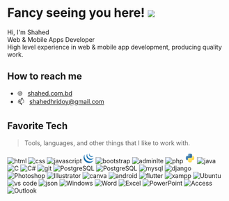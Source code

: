 # Fancy seeing you here! <img src="https://raw.githubusercontent.com/aemmadi/aemmadi/master/wave.gif" width="30">
Hi, I'm Shahed<br>
Web & Mobile Apps Developer<br>
High level experience in web & mobile app development, producing quality work.

## How to reach me
- 🌐 &nbsp; [shahed.com.bd](https://shahed.com.bd/)
- 📫 &nbsp; shahedhridoy@gmail.com

## Favorite Tech
> Tools, languages, and other things that I like to work with.
<img alt="html" src="https://cdn.worldvectorlogo.com/logos/html-1.svg" width="24">
<img alt="css" src="https://cdn.worldvectorlogo.com/logos/css-3.svg" width="24">
<img alt="javascript" src="https://cdn.worldvectorlogo.com/logos/javascript-1.svg" width="24">
<img alt="jquery" src="https://raw.githubusercontent.com/devicons/devicon/master/icons/jquery/jquery-original.svg" width="24">
<img alt="bootstrap" src="https://cdn.worldvectorlogo.com/logos/bootstrap-5-1.svg" width="24">
<img alt="adminlte" src="https://cdn.worldvectorlogo.com/logos/adminlte.svg" width="24">
<img alt="php" src="https://raw.githubusercontent.com/dereknguyen269/dereknguyen269/master/images/php.svg" width="24">
<img alt="python" src="https://raw.githubusercontent.com/devicons/devicon/master/icons/python/python-original.svg" width="24">
<img alt="java" src="https://cdn.worldvectorlogo.com/logos/java.svg" width="24">
<img alt="C" src="https://cdn.worldvectorlogo.com/logos/c-1.svg" width="24">
<img alt="C#" src="https://cdn.worldvectorlogo.com/logos/c--4.svg" width="24">
<img alt="git" src="https://cdn.worldvectorlogo.com/logos/git-icon.svg" width="24">
<img alt="PostgreSQL" src="https://cdn.worldvectorlogo.com/logos/postgresql.svg" width="24">
<img alt="PostgreSQL" src="https://cdn.worldvectorlogo.com/logos/postgresql.svg" width="24">
<img alt="mysql" src="https://cdn.worldvectorlogo.com/logos/mysql-6.svg" width="24">
<img alt="django" src="https://cdn.worldvectorlogo.com/logos/django.svg" width="24">
<img alt="Photoshop" src="https://cdn.worldvectorlogo.com/logos/adobe-photoshop-2.svg" width="24">
<img alt="Illustrator" src="https://cdn.worldvectorlogo.com/logos/adobe-illustrator-cc-icon.svg" width="24">
<img alt="canva" src="https://cdn.worldvectorlogo.com/logos/canva-1.svg" width="24">
<img alt="android" src="https://cdn.worldvectorlogo.com/logos/android-4.svg" width="24">
<img alt="flutter" src="https://cdn.worldvectorlogo.com/logos/flutter.svg" width="24">
<img alt="xampp" src="https://cdn.worldvectorlogo.com/logos/xampp.svg" width="24">
<img alt="Ubuntu" src="https://cdn.worldvectorlogo.com/logos/ubuntu-4.svg" width="24">
<img alt="vs code" src="https://cdn.worldvectorlogo.com/logos/visual-studio-code-1.svg" width="24">
<img alt="json" src="https://cdn.worldvectorlogo.com/logos/json.svg" width="24">
<img alt="Windows" src="https://cdn.worldvectorlogo.com/logos/microsoft-windows-11.svg" width="24">
<img alt="Word" src="https://cdn.worldvectorlogo.com/logos/word-1.svg" width="24">
<img alt="Excel" src="https://cdn.worldvectorlogo.com/logos/excel-4.svg" width="24">
<img alt="PowerPoint" src="https://cdn.worldvectorlogo.com/logos/powerpoint-2.svg" width="24">
<img alt="Access" src="https://cdn.worldvectorlogo.com/logos/microsoft-access-1.svg" width="24">
<img alt="Outlook" src="https://cdn.worldvectorlogo.com/logos/outlook-1.svg" width="24">
